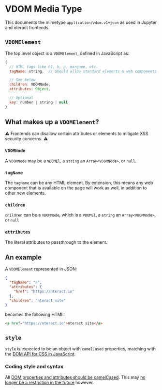 # VDOM Media Type

This documents the mimetype `application/vdom.v1+json` as used in Jupyter and
nteract frontends.

## `VDOMElement`

The top level object is a `VDOMElement`, defined in JavaScript as:

```js
{
  // HTML tags like h1, b, p, marquee, etc.
  tagName: string,  // Should allow standard elements & web components

  // See below
  children: VDOMNode,
  attributes: Object,

  // Optional
  key: number | string | null
}
```

## What makes up a `VDOMElement`?

⚠️ Frontends can disallow certain attributes or elements to mitigate XSS security concerns. ⚠️

### `VDOMNode`

A `VDOMNode` may be a `VDOMEl`, a `string` an `Array<VDOMNode>`, or `null`.

### `tagName`

The `tagName` can be any HTML element. By extension, this means any web
component that is available on the page will work as well, in addition
to other new elements.

### `children`

`children` can be a `VDOMNode`, which is a `VDOMEl`, a `string` an
`Array<VDOMNode>`, or `null`

### `attributes`

The literal attributes to passthrough to the element.

## An example

A `VDOMElement` represented in JSON:

```json
{
  "tagName": "a",
  "attributes": {
    "href": "https://nteract.io"
  },
  "children": "nteract site"
}
```

becomes the following HTML:

```html
<a href="https://nteract.io">nteract site</a>
```

## `style`

`style` is expected to be an object with `camelCased` properties, matching with the
[DOM API for CSS in JavaScript](https://developer.mozilla.org/en-US/docs/Learn/JavaScript/Client-side_web_APIs/Manipulating_documents#Manipulating_styles).

### Coding style and syntax

All [DOM properties and attributes should be camelCased](https://facebook.github.io/react/docs/dom-elements.html#all-supported-html-attributes). 
This may [no longer be a restriction in the future](https://facebook.github.io/react/blog/2017/09/08/dom-attributes-in-react-16.html) however.
